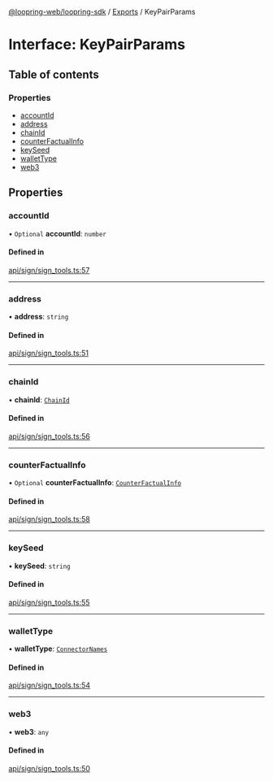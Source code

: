 [@loopring-web/loopring-sdk](../README.md) / [Exports](../modules.md) / KeyPairParams

# Interface: KeyPairParams

## Table of contents

### Properties

- [accountId](KeyPairParams.md#accountid)
- [address](KeyPairParams.md#address)
- [chainId](KeyPairParams.md#chainid)
- [counterFactualInfo](KeyPairParams.md#counterfactualinfo)
- [keySeed](KeyPairParams.md#keyseed)
- [walletType](KeyPairParams.md#wallettype)
- [web3](KeyPairParams.md#web3)

## Properties

### accountId

• `Optional` **accountId**: `number`

#### Defined in

[api/sign/sign_tools.ts:57](https://github.com/Loopring/loopring_sdk/blob/300ee65/src/api/sign/sign_tools.ts#L57)

___

### address

• **address**: `string`

#### Defined in

[api/sign/sign_tools.ts:51](https://github.com/Loopring/loopring_sdk/blob/300ee65/src/api/sign/sign_tools.ts#L51)

___

### chainId

• **chainId**: [`ChainId`](../enums/ChainId.md)

#### Defined in

[api/sign/sign_tools.ts:56](https://github.com/Loopring/loopring_sdk/blob/300ee65/src/api/sign/sign_tools.ts#L56)

___

### counterFactualInfo

• `Optional` **counterFactualInfo**: [`CounterFactualInfo`](CounterFactualInfo.md)

#### Defined in

[api/sign/sign_tools.ts:58](https://github.com/Loopring/loopring_sdk/blob/300ee65/src/api/sign/sign_tools.ts#L58)

___

### keySeed

• **keySeed**: `string`

#### Defined in

[api/sign/sign_tools.ts:55](https://github.com/Loopring/loopring_sdk/blob/300ee65/src/api/sign/sign_tools.ts#L55)

___

### walletType

• **walletType**: [`ConnectorNames`](../enums/ConnectorNames.md)

#### Defined in

[api/sign/sign_tools.ts:54](https://github.com/Loopring/loopring_sdk/blob/300ee65/src/api/sign/sign_tools.ts#L54)

___

### web3

• **web3**: `any`

#### Defined in

[api/sign/sign_tools.ts:50](https://github.com/Loopring/loopring_sdk/blob/300ee65/src/api/sign/sign_tools.ts#L50)
